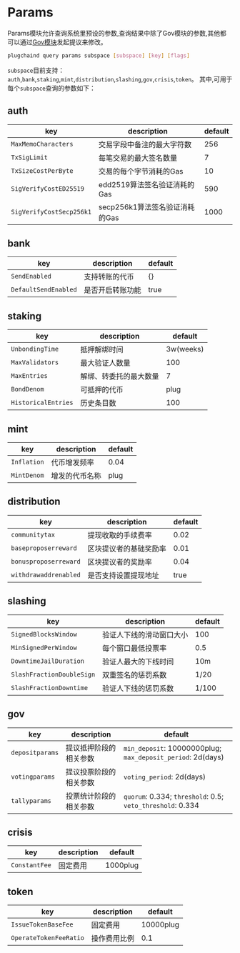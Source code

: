 # Params

Params模块允许查询系统里预设的参数,查询结果中除了Gov模块的参数,其他都可以通过[Gov模块](./gov.md)发起提议来修改。

```bash
plugchaind query params subspace [subspace] [key] [flags]
```

`subspace`目前支持：`auth`,`bank`,`staking`,`mint`,`distribution`,`slashing`,`gov`,`crisis`,`token`。
其中,可用于每个`subspace`查询的参数如下：

## auth

| key                      | description                    | default |
| ------------------------ | ------------------------------ | ------- |
| `MaxMemoCharacters`      | 交易字段中备注的最大字符数     | 256     |
| `TxSigLimit`             | 每笔交易的最大签名数量         | 7       |
| `TxSizeCostPerByte`      | 交易的每个字节消耗的Gas        | 10      |
| `SigVerifyCostED25519`   | edd2519算法签名验证消耗的Gas   | 590     |
| `SigVerifyCostSecp256k1` | secp256k1算法签名验证消耗的Gas | 1000    |

## bank

| key                  | description      | default |
| -------------------- | ---------------- | ------- |
| `SendEnabled`        | 支持转账的代币   | {}      |
| `DefaultSendEnabled` | 是否开启转账功能 | true    |

## staking

| key                 | description            | default   |
| ------------------- | ---------------------- | --------- |
| `UnbondingTime`     | 抵押解绑时间           | 3w(weeks) |
| `MaxValidators`     | 最大验证人数量         | 100       |
| `MaxEntries`        | 解绑、转委托的最大数量 | 7         |
| `BondDenom`         | 可抵押的代币           | plug     |
| `HistoricalEntries` | 历史条目数             | 100       |

## mint

| key         | description    | default |
| ----------- | -------------- | ------- |
| `Inflation` | 代币增发频率   | 0.04    |
| `MintDenom` | 增发的代币名称 | plug   |

## distribution

| key                   | description            | default |
| --------------------- | ---------------------- | ------- |
| `communitytax`        | 提现收取的手续费率     | 0.02    |
| `baseproposerreward`  | 区块提议者的基础奖励率 | 0.01    |
| `bonusproposerreward` | 区块提议者的奖励率     | 0.04    |
| `withdrawaddrenabled` | 是否支持设置提现地址   | true    |

## slashing

| key                       | description              | default |
| ------------------------- | ------------------------ | ------- |
| `SignedBlocksWindow`      | 验证人下线的滑动窗口大小 | 100     |
| `MinSignedPerWindow`      | 每个窗口最低投票率       | 0.5     |
| `DowntimeJailDuration`    | 验证人最大的下线时间     | 10m     |
| `SlashFractionDoubleSign` | 双重签名的惩罚系数       | 1/20    |
| `SlashFractionDowntime`   | 验证人下线的惩罚系数     | 1/100   |

## gov

| key             | description            | default                                                      |
| --------------- | ---------------------- | ------------------------------------------------------------ |
| `depositparams` | 提议抵押阶段的相关参数 | `min_deposit`: 10000000plug; `max_deposit_period`: 2d(days) |
| `votingparams`  | 提议投票阶段的相关参数 | `voting_period`: 2d(days)                                    |
| `tallyparams`   | 投票统计阶段的相关参数 | `quorum`: 0.334; `threshold`: 0.5; `veto_threshold`: 0.334   |

## crisis

| key           | description | default   |
| ------------- | ----------- | --------- |
| `ConstantFee` | 固定费用    | 1000plug |


## token

| key           | description | default   |
| ------------- | ----------- | --------- |
| `IssueTokenBaseFee` | 固定费用    | 10000plug |
| `OperateTokenFeeRatio` | 操作费用比例 | 0.1 |
